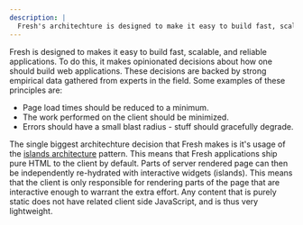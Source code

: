 ```yaml
---
description: |
  Fresh's architechture is designed to make it easy to build fast, scalable, and reliable applications.
---
```


Fresh is designed to makes it easy to build fast, scalable, and reliable
applications. To do this, it makes opinionated decisions about how one should
build web applications. These decisions are backed by strong empirical data
gathered from experts in the field. Some examples of these principles are:

- Page load times should be reduced to a minimum.
- The work performed on the client should be minimized.
- Errors should have a small blast radius - stuff should gracefully degrade.

The single biggest architechture decision that Fresh makes is it's usage of the
[islands architecture][islands] pattern. This means that Fresh applications ship
pure HTML to the client by default. Parts of server rendered page can then be
independently re-hydrated with interactive widgets (islands). This means that
the client is only responsible for rendering parts of the page that are
interactive enough to warrant the extra effort. Any content that is purely
static does not have related client side JavaScript, and is thus very
lightweight.

<!-- TODO(lucacasonato): elaborate on request handling, form actions, etc. -->

[islands]: https://www.patterns.dev/posts/islands-architecture/
